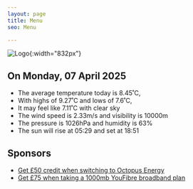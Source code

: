 ```yaml
---
layout: page
title: Menu
seo: Menu

---
```


![Logo](/images/logo.jpg){:width="832px"}

<!-- weather_marker starts -->
## On Monday, 07 April 2025

- The average temperature today is 8.45˚C,
- With highs of 9.27˚C and lows of 7.6˚C,
- It may feel like 7.11˚C with clear sky
- The wind speed is 2.33m/s and visibility is 10000m
- The pressure is 1026hPa and humidity is 63%
- The sun will rise at 05:29 and set at 18:51

<!-- weather_marker ends -->

## Sponsors

- [Get £50 credit when switching to Octopus Energy](https://bit.ly/3oD1nnS)
- [Get £75 when taking a 1000mb YouFibre broadband plan](https://aklam.io/91zWhU?)



